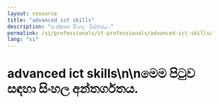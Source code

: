 ```yaml
---
layout: resource
title: "advanced ict skills"
description: "සංස්කෘත සිංහල විස්තරය."
permalink: /si/professionals/it-professionals/advanced-ict-skills/
lang: "si"
---
```


# advanced ict skills\n\nමෙම පිටුව සඳහා සිංහල අන්තර්ගතය.
